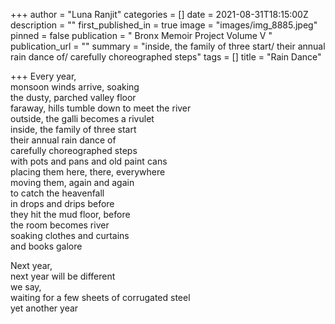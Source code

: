 +++
author = "Luna Ranjit"
categories = []
date = 2021-08-31T18:15:00Z
description = ""
first_published_in = true
image = "images/img_8885.jpeg"
pinned = false
publication = " Bronx Memoir Project Volume V "
publication_url = ""
summary = "inside, the family of three start/ their annual rain dance of/ carefully choreographed steps"
tags = []
title = "Rain Dance"

+++
Every year,  
monsoon winds arrive, soaking  
the dusty, parched valley floor  
faraway, hills tumble down to meet the river  
outside, the galli becomes a rivulet  
inside, the family of three start  
their annual rain dance of  
carefully choreographed steps  
with pots and pans and old paint cans  
placing them here, there, everywhere  
moving them, again and again  
to catch the heavenfall  
in drops and drips before  
they hit the mud floor, before  
the room becomes river  
soaking clothes and curtains  
and books galore

Next year,  
next year will be different  
we say,  
waiting for a few sheets of corrugated steel  
yet another year